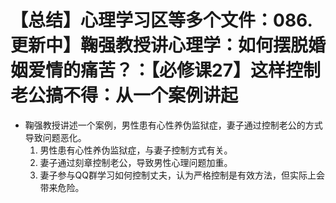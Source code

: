 # 【总结】心理学习区等多个文件：086.更新中】鞠强教授讲心理学：如何摆脱婚姻爱情的痛苦？：【必修课27】这样控制老公搞不得：从一个案例讲起

-   鞠强教授讲述一个案例，男性患有心性养伪监狱症，妻子通过控制老公的方式导致问题恶化。
    1.  男性患有心性养伪监狱症，与妻子控制方式有关。
    2.  妻子通过刻章控制老公，导致男性心理问题加重。
    3.  妻子参与QQ群学习如何控制丈夫，认为严格控制是有效方法，但实际上会带来危险。